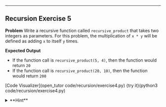 ----------

## Recursion Exercise 5

**Problem**
Write a recursive function called `recursive_product` that takes two integers as parameters. For this problem, the multiplication of `x * y` will be defined as adding `x` to itself `y` times. 

**Expected Output**
* If the function call is `recursive_product(5, 4)`, then the function would return `20`
* If the function call is `recursive_product(20, 10)`, then the function would return `200`

[Code Visualizer](open_tutor code/recursion/exercise4.py)
{try it}(python3 code/recursion/exercise4.py)

<details><summary>**Hint**</summary>The base case will be based on the value of `y`.</details>
